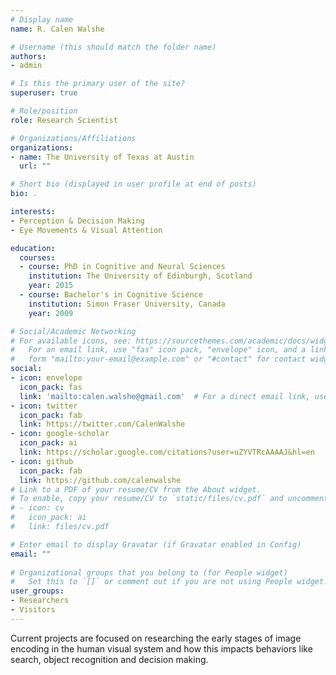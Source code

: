 ```yaml
---
# Display name
name: R. Calen Walshe 

# Username (this should match the folder name)
authors:
- admin

# Is this the primary user of the site?
superuser: true

# Role/position
role: Research Scientist

# Organizations/Affiliations
organizations:
- name: The University of Texas at Austin
  url: ""

# Short bio (displayed in user profile at end of posts)
bio: .

interests:
- Perception & Decision Making
- Eye Movements & Visual Attention

education:
  courses:
  - course: PhD in Cognitive and Neural Sciences
    institution: The University of Edinburgh, Scotland
    year: 2015
  - course: Bachelor's in Cognitive Science
    institution: Simon Fraser University, Canada
    year: 2009

# Social/Academic Networking
# For available icons, see: https://sourcethemes.com/academic/docs/widgets/#icons
#   For an email link, use "fas" icon pack, "envelope" icon, and a link in the
#   form "mailto:your-email@example.com" or "#contact" for contact widget.
social:
- icon: envelope
  icon_pack: fas
  link: 'mailto:calen.walshe@gmail.com'  # For a direct email link, use "mailto:test@example.org".
- icon: twitter
  icon_pack: fab
  link: https://twitter.com/CalenWalshe
- icon: google-scholar
  icon_pack: ai
  link: https://scholar.google.com/citations?user=uZYVTRcAAAAJ&hl=en
- icon: github
  icon_pack: fab
  link: https://github.com/calenwalshe
# Link to a PDF of your resume/CV from the About widget.
# To enable, copy your resume/CV to `static/files/cv.pdf` and uncomment the lines below.  
# - icon: cv
#   icon_pack: ai
#   link: files/cv.pdf

# Enter email to display Gravatar (if Gravatar enabled in Config)
email: ""
  
# Organizational groups that you belong to (for People widget)
#   Set this to `[]` or comment out if you are not using People widget.  
user_groups:
- Researchers
- Visitors
---
```


Current projects are focused on researching the early stages of image encoding in the human visual system and how this impacts behaviors like search, object recognition and decision making. 
